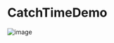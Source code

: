 # CatchTimeDemo

![image](https://github.com/Kimsswift/CatchTimeDemo/blob/master/images/catch1.png)
